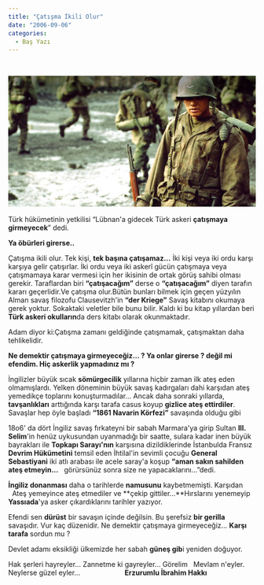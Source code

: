 ```yaml
---
title: "Çatışma İkili Olur"
date: "2006-09-06"
categories: 
  - Baş Yazı
---
```


  

![0268.jpg](../uploads/2006/09/0268.jpg)

Türk hükümetinin yetkilisi “Lübnan'a gidecek Türk askeri **çatışmaya girmeyecek**” dedi.

**Ya öbürleri girerse..**

Çatışma ikili olur. Tek kişi, **tek başına çatışamaz...** İki kişi veya iki ordu karşı karşıya gelir çatışırlar. İki ordu veya iki askerî gücün çatışmaya veya çatışmamaya karar vermesi için her ikisinin de ortak görüş sahibi olması gerekir. Taraflardan biri **“çatışacağım”** derse o **“çatışacağım”** diyen tarafın kararı geçerlidir.Ve çatışma olur.Bütün bunları bilmek için geçen yüzyılın Alman savaş filozofu Clausevitzh'in **“der Kriege”** Savaş kitabını okumaya gerek yoktur. Sokaktaki veletler bile bunu bilir. Kaldı ki bu kitap yıllardan beri **Türk askeri okulların**da ders kitabı olarak okunmaktadır.

Adam diyor ki:Çatışma zamanı geldiğinde çatışmamak, çatışmaktan daha tehlikelidir.

**Ne demektir çatışmaya girmeyeceğiz... ? Ya onlar girerse ? değil mi efendim. Hiç askerlik yapmadınız mı ?**

İngilizler büyük sıcak **sömürgecilik** yıllarına hiçbir zaman ilk ateş eden olmamışlardı. Yelken döneminin büyük savaş kadırgaları dahi karşıdan ateş yemedikçe toplarını konuşturmadılar... Ancak daha sonraki yıllarda, **tavşanlıkları** arttığında karşı tarafa casus koyup **gizlice ateş ettirdiler**. Savaşlar hep öyle başladı **“1861 Navarin Körfezi”** savaşında olduğu gibi

18o6' da dört İngiliz savaş fırkateyni bir sabah Marmara'ya girip Sultan **III. Selim**'in henüz uykusundan uyanmadığı bir saatte, sulara kadar inen büyük bayrakları ile **Topkapı Sarayı'nın** karşısına dizildiklerinde İstanbulda Fransız **Devrim Hükümetini** temsil eden İhtilal'in sevimli çocuğu **General Sebastiyani** iki atlı arabası ile acele saray'a koşup **“aman sakın sahilden ateş etmeyin...**   görürsünüz sonra size ne yapacaklarını...”dedi.

**İngiliz donanması** daha o tarihlerde **namusunu** kaybetmemişti. Karşıdan   Ateş yemeyince ateş etmediler ve **çekip gittiler...**Hırslarını yenemeyip **Yassıada**'ya asker çıkardıklarını tarihler yazıyor.

Efendi sen **dürüst** bir savaşın içinde değilsin. Bu şerefsiz **bir gerilla** savaşıdır. Vur kaç düzenidir. Ne demektir çatışmaya girmeyeceğiz... **Karşı tarafa** sordun mu ?

Devlet adamı eksikliği ülkemizde her sabah **güneş gib**i yeniden doğuyor.

Hak şerleri hayreyler... Zannetme ki gayreyler... Görelim   Mevlam n'eyler. Neylerse güzel eyler...                       **Erzurumlu İbrahim Hakkı**
